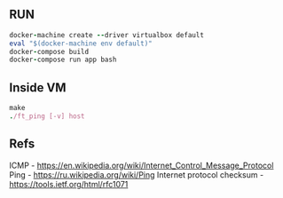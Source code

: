 ## RUN

```ruby
docker-machine create --driver virtualbox default
eval "$(docker-machine env default)"
docker-compose build
docker-compose run app bash
```

## Inside VM
```ruby
make
./ft_ping [-v] host
```

## Refs
ICMP - https://en.wikipedia.org/wiki/Internet_Control_Message_Protocol
Ping - https://ru.wikipedia.org/wiki/Ping
Internet protocol checksum - https://tools.ietf.org/html/rfc1071